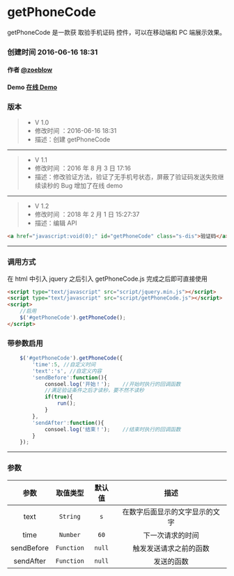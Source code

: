 # getPhoneCode

getPhoneCode 是一款获 取验手机证码 控件，可以在移动端和 PC 端展示效果。

### 创建时间 2016-06-16 18:31

#### 作者 [@zoeblow](http://fuyuan.me)

#### Demo [在线 Demo](http://ifuyuan.wang/gitdemo/getPhoneCode/index.html)

### 版本

> * V 1.0
> * 修改时间 ：2016-06-16 18:31
> * 描述：创建 getPhoneCode

---

> * V 1.1
> * 修改时间 ：2016 年 8 月 3 日 17:16
> * 描述：修改验证方法，验证了无手机号状态，屏蔽了验证码发送失败继续读秒的 Bug 增加了在线 demo

---

> * V 1.2
> * 修改时间 ：2018 年 2 月 1 日 15:27:37
> * 描述：编辑 API

```html
<a href="javascript:void(0);" id="getPhoneCode" class="s-dis">验证码</a>
```

---

### 调用方式

在 html 中引入 jquery 之后引入 getPhoneCode.js
完成之后即可直接使用

```html
<script type="text/javascript" src="script/jquery.min.js"></script>
<script type="text/javascript" src="script/getPhoneCode.js"></script>
<script>
    //启用
    $('#getPhoneCode').getPhoneCode();
</script>
```

### 带参数启用

```JavaScript
    $('#getPhoneCode').getPhoneCode({
        'time':5, //自定义时间
        'text':'s', //自定义内容
        'sendBefore':function(){
            consoel.log('开始！');    //开始时执行的回调函数
            //满足验证条件之后才读秒，要不然不读秒
            if(true){
                run();
            }
        },
        'sendAfter':function(){
            consoel.log('结束！');    //结束时执行的回调函数
        }
    });
```

---

### 参数

|    参数    |  取值类型  | 默认值 |              描述              |
| :--------: | :--------: | :----: | :----------------------------: |
|    text    |  `String`  |  `s`   | 在数字后面显示的文字显示的文字 |
|    time    |  `Number`  |  `60`  |  下一次请求的时间        |
| sendBefore | `Function` | `null` |     触发发送请求之前的函数     |
| sendAfter  | `Function` | `null` |           发送的函数           |
